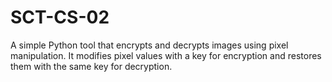 # SCT-CS-02
A simple Python tool that encrypts and decrypts images using pixel manipulation. It modifies pixel values with a key for encryption and restores them with the same key for decryption.
